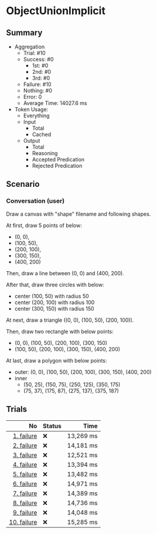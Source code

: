 # ObjectUnionImplicit
## Summary
  - Aggregation
    - Trial: #10
    - Success: #0
      - 1st: #0
      - 2nd: #0
      - 3rd: #0
    - Failure: #10
    - Nothing: #0
    - Error: 0
    - Average Time: 14027.6 ms
  - Token Usage:
    - Everything
    - Input
      - Total
      - Cached
    - Output
      - Total
      - Reasoning
      - Accepted Predication
      - Rejected Predication

## Scenario
### Conversation (user)
Draw a canvas with "shape" filename and following shapes.

At first, draw 5 points of below:

  - (0, 0),
  - (100, 50),
  - (200, 100),
  - (300, 150),
  - (400, 200)

Then, draw a line between (0, 0) and (400, 200).

After that, draw three circles with below:

  - center (100, 50) with radius 50
  - center (200, 100) with radius 100
  - center (300, 150) with radius 150

At next, draw a triangle ((0, 0), (100, 50), (200, 100)).

Then, draw two rectangle with below points:

  - (0, 0), (100, 50), (200, 100), (300, 150)
  - (100, 50), (200, 100), (300, 150), (400, 200)

At last, draw a polygon with below points:

  - outer: (0, 0), (100, 50), (200, 100), (300, 150), (400, 200)
  - inner
    - (50, 25), (150, 75), (250, 125), (350, 175)
    - (75, 37), (175, 87), (275, 137), (375, 187)

## Trials
No | Status | Time
---:|:-------|------:
[1. failure](./trials/1.failure.json) | ❌ | 13,269 ms
[2. failure](./trials/2.failure.json) | ❌ | 14,181 ms
[3. failure](./trials/3.failure.json) | ❌ | 12,521 ms
[4. failure](./trials/4.failure.json) | ❌ | 13,394 ms
[5. failure](./trials/5.failure.json) | ❌ | 13,482 ms
[6. failure](./trials/6.failure.json) | ❌ | 14,971 ms
[7. failure](./trials/7.failure.json) | ❌ | 14,389 ms
[8. failure](./trials/8.failure.json) | ❌ | 14,736 ms
[9. failure](./trials/9.failure.json) | ❌ | 14,048 ms
[10. failure](./trials/10.failure.json) | ❌ | 15,285 ms